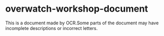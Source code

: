 # overwatch-workshop-document

This is a document made by OCR.Some parts of the document may have incomplete descriptions or incorrect letters.


